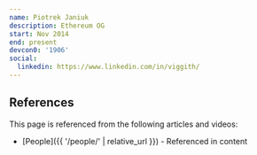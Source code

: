 ```yaml
---
name: Piotrek Janiuk
description: Ethereum OG
start: Nov 2014
end: present
devcon0: '1906'
social:
  linkedin: https://www.linkedin.com/in/viggith/
---
```


## References

This page is referenced from the following articles and videos:

- [People]({{ '/people/' | relative_url }}) - Referenced in content
